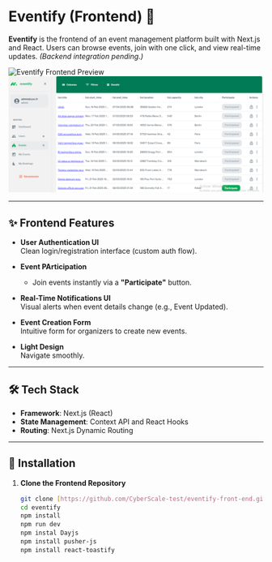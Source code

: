 # Eventify (Frontend) 🎉

**Eventify** is the frontend of an event management platform built with Next.js and React. Users can browse events, join with one click, and view real-time updates. *(Backend integration pending.)*

![Eventify Frontend Preview]() ![Screen =>](image.png)

---

## ✨ Frontend Features

- **User Authentication UI**  
  Clean login/registration interface (custom auth flow).

- **Event PArticipation**  
  - Join events instantly via a **"Participate"** button.  

- **Real-Time Notifications UI**  
  Visual alerts when event details change (e.g., Event Updated).  

- **Event Creation Form**  
  Intuitive form for organizers to create new events.  

- **Light Design**  
 Navigate smoothly.  

---

## 🛠 Tech Stack

- **Framework**: Next.js (React)  
- **State Management**: Context API and React Hooks  
- **Routing**: Next.js Dynamic Routing  
 

---

## 🚀 Installation

1. **Clone the Frontend Repository**  
   ```bash
   git clone [https://github.com/CyberScale-test/eventify-front-end.git]
   cd eventify
   npm install
   npm run dev 
   npm instal Dayjs
   npm install pusher-js
   npm install react-toastify
   